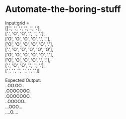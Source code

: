 # Automate-the-boring-stuff
Input:grid =  
              [['.', '.', '.', '.', '.', '.'],<br>
              ['.', 'O', 'O', '.', '.', '.'],<br>
              ['O', 'O', 'O', 'O', '.', '.'],<br>
              ['O', 'O', 'O', 'O', 'O', '.'],<br>
              ['.', 'O', 'O', 'O', 'O', 'O'],<br>
              ['O', 'O', 'O', 'O', 'O', '.'],<br>
              ['O', 'O', 'O', 'O', '.', '.'],<br>
              ['.', 'O', 'O', '.', '.', '.'],<br>
              ['.', '.', '.', '.', '.', '.']]<br>
              
Expected Output:<br>
..OO.OO..<br>
.OOOOOOO.<br>
.OOOOOOO.<br>
..OOOOO..<br>
...OOO...<br>
....O....<br>
